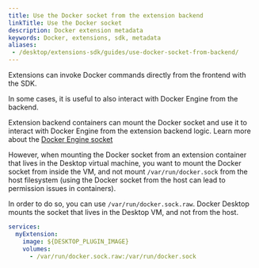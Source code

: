 ```yaml
---
title: Use the Docker socket from the extension backend
linkTitle: Use the Docker socket
description: Docker extension metadata
keywords: Docker, extensions, sdk, metadata
aliases:
 - /desktop/extensions-sdk/guides/use-docker-socket-from-backend/
---
```


Extensions can invoke Docker commands directly from the frontend with the SDK.

In some cases, it is useful to also interact with Docker Engine from the backend.

Extension backend containers can mount the Docker socket and use it to
interact with Docker Engine from the extension backend logic. Learn more about the [Docker Engine socket](../../../reference/cli/dockerd.md#examples)

However, when mounting the Docker socket from an extension container that lives in the Desktop virtual machine, you want
to mount the Docker socket from inside the VM, and not mount `/var/run/docker.sock` from the host filesystem (using
the Docker socket from the host can lead to permission issues in containers).

In order to do so, you can use `/var/run/docker.sock.raw`. Docker Desktop mounts the socket that lives in the Desktop VM, and not from the host.

```yaml
services:
  myExtension:
    image: ${DESKTOP_PLUGIN_IMAGE}
    volumes:
      - /var/run/docker.sock.raw:/var/run/docker.sock
```
